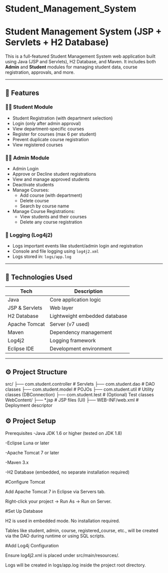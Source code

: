 # Student_Management_System

# Student Management System (JSP + Servlets + H2 Database)

This is a full-featured Student Management System web application built using Java (JSP and Servlets), H2 Database, and Maven. It includes both **Admin** and **Student** modules for managing student data, course registration, approvals, and more.

---

## 📌 Features

### 👨‍🎓 Student Module
- Student Registration (with department selection)
- Login (only after admin approval)
- View department-specific courses
- Register for courses (max 6 per student)
- Prevent duplicate course registration
- View registered courses

### 👨‍💼 Admin Module
- Admin Login
- Approve or Decline student registrations
- View and manage approved students
- Deactivate students
- Manage Courses:
  - Add course (with department)
  - Delete course
  - Search by course name
- Manage Course Registrations:
  - View students and their courses
  - Delete any course registration

### 🔐 Logging (Log4j2)
- Logs important events like student/admin login and registration
- Console and file logging using `log4j2.xml`
- Logs stored in: `logs/app.log`

---

## 🧰 Technologies Used

| Tech         | Description                     |
|--------------|---------------------------------|
| Java         | Core application logic          |
| JSP & Servlets | Web layer                     |
| H2 Database  | Lightweight embedded database   |
| Apache Tomcat| Server (v7 used)                |
| Maven        | Dependency management           |
| Log4j2       | Logging framework               |
| Eclipse IDE  | Development environment         |

---

## ⚙️ Project Structure
src/
├── com.student.controller      # Servlets
├── com.student.dao             # DAO classes
├── com.student.model           # POJOs
├── com.student.util            # Utility classes (DBConnection)
├── com.student.test            # (Optional) Test classes
WebContent/
├── *.jsp                       # JSP files (UI)
├── WEB-INF/web.xml             # Deployment descriptor


## ⚙️ Project Setup
Prerequisites
-Java JDK 1.6 or higher (tested on JDK 1.8)

-Eclipse Luna or later

-Apache Tomcat 7 or later

-Maven 3.x

-H2 Database (embedded, no separate installation required)

#Configure Tomcat

Add Apache Tomcat 7 in Eclipse via Servers tab.

Right-click your project → Run As → Run on Server.

#Set Up Database

H2 is used in embedded mode. No installation required.

Tables like student, admin, course, registered_course, etc., will be created via the DAO during runtime or using SQL scripts.


#Add Log4j Configuration

Ensure log4j2.xml is placed under src/main/resources/.

Logs will be created in logs/app.log inside the project root directory.




